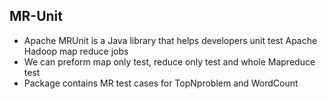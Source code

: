 ##  MR-Unit

- Apache MRUnit is a Java library that helps developers unit test Apache Hadoop map reduce jobs
- We can preform map only test, reduce only test and whole Mapreduce test
- Package contains MR test cases for TopNproblem and WordCount













